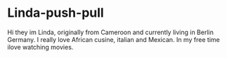 # Linda-push-pull
 Hi they im Linda, originally from Cameroon and currently living in Berlin Germany.
 I really love African cusine, italian and Mexican.
 In my free time ilove watching movies.

